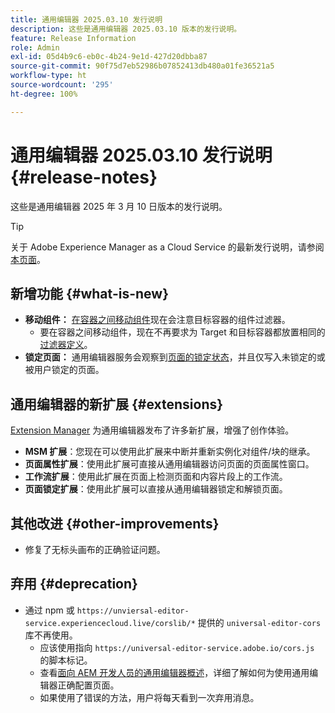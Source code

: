 ```yaml
---
title: 通用编辑器 2025.03.10 发行说明
description: 这些是通用编辑器 2025.03.10 版本的发行说明。
feature: Release Information
role: Admin
exl-id: 05d4b9c6-eb0c-4b24-9e1d-427d20dbba87
source-git-commit: 90f75d7eb52986b07852413db480a01fe36521a5
workflow-type: ht
source-wordcount: '295'
ht-degree: 100%

---
```


# 通用编辑器 2025.03.10 发行说明 {#release-notes}

这些是通用编辑器 2025 年 3 月 10 日版本的发行说明。

>[!TIP]
>
>关于 Adobe Experience Manager as a Cloud Service 的最新发行说明，请参阅[本页面](/help/release-notes/release-notes-cloud/release-notes-current.md)。

## 新增功能 {#what-is-new}

* **移动组件：** [在容器之间移动组件](/help/sites-cloud/authoring/universal-editor/authoring.md#reordering-components)现在会注意目标容器的组件过滤器。
   * 要在容器之间移动组件，现在不再要求为 Target 和目标容器都放置相同的[过滤器定义](/help/implementing/universal-editor/filtering.md)。
* **锁定页面：** 通用编辑器服务会观察到[页面的锁定状态](/help/sites-cloud/authoring/sites-console/managing-pages.md#locking-a-page)，并且仅写入未锁定的或被用户锁定的页面。

## 通用编辑器的新扩展 {#extensions}

[Extension Manager](https://developer.adobe.com/uix/docs/extension-manager/) 为通用编辑器发布了许多新扩展，增强了创作体验。

* **MSM 扩展**：您现在可以使用此扩展来中断并重新实例化对组件/块的继承。
* **页面属性扩展**：使用此扩展可直接从通用编辑器访问页面的页面属性窗口。
* **工作流扩展**：使用此扩展在页面上检测页面和内容片段上的工作流。
* **页面锁定扩展**：使用此扩展可以直接从通用编辑器锁定和解锁页面。

## 其他改进 {#other-improvements}

* 修复了无标头画布的正确验证问题。

## 弃用 {#deprecation}

* 通过 npm 或 `https://unviersal-editor-service.experiencecloud.live/corslib/*` 提供的 `universal-editor-cors` 库不再使用。
   * 应该使用指向 `https://universal-editor-service.adobe.io/cors.js` 的脚本标记。
   * 查看[面向 AEM 开发人员的通用编辑器概述](/help/implementing/universal-editor/developer-overview.md)，详细了解如何为使用通用编辑器正确配置页面。
   * 如果使用了错误的方法，用户将每天看到一次弃用消息。

